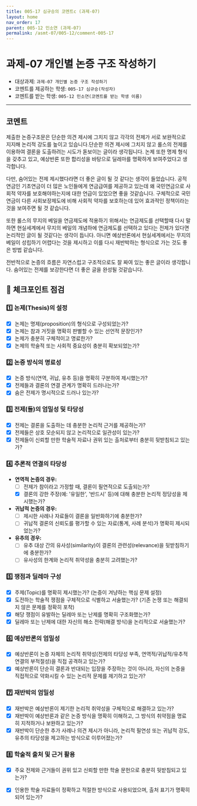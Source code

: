 ```yaml
---
title: 005-17 심규승의 코멘트c (과제-07) 
layout: home
nav_order: 17
parent: 005-12 민소연 (과제-07)
permalink: /asmt-07/005-12/comment-005-17
---
```


# 과제-07 개인별 논증 구조 작성하기

- 대상과제: `과제-07 개인별 논증 구조 작성하기`
- 코멘트를 제공하는 학생: `005-17 심규승(작성자)` 
- 코멘트를 받는 학생: `005-12 민소연(코멘트를 받는 학생 이름)` 

---

## 코멘트

제출한 논증구조문은  단순한 의견 제시에 그치지 않고 각각의 전제가 서로 보완적으로 지지해 논리적 강도를 높이고 있습니다.단순한 의견 제시에 그치지 않고 롤스의 전제를 이용하여 결론을 도출하려는 시도가 돋보이는 글이라 생각됩니다. 논제 또한 명제 형식을 갖추고 있고, 예상반론 또한 합리성을 바탕으로 딜레마를 명확하게 보여주었다고 생각합니다.

다만, 숨어있는 전제 제시했다라면 더 좋은 글이 될 것 같다는 생각이 들었습니다. 공적연금인 기초연금이 더 많은 노인들에게 연금급여를 제공하고 있는데 왜 국민연금으로 사회적 약자를 보호해야하는지에 대한 언급이 있었으면 좋을 것같습니다. 구체적으로 국민연금이 다른 사회보장제도에 비해 사회적 약자를 보호하는데 있어 효과적인 정책이라는 것을 보여주면 될 것 같습니다.

또한 롤스의 무지의 베일을 연금제도에 적용하기 위해서는 연금제도를 선택할때 다시 말하면 현실세계에서 무지의 베일의 개념하에 연금제도를 선택하고 있다는 전제가 있다면 논리적인 글이 될 것같다는 생각이 듭니다. 아니면 예상반론에서 현실세계에서는 무지의 베일이 성립하기 어렵다는 것을 제시하고 이를 다시 재반박하는 형식으로 가는 것도 좋은 방법 같습니다.

전반적으로 논증의 흐름은 자연스럽고 구조적으로도 잘 짜여 있는 좋은 글이라 생각합니다. 숨어있는 전제를 보강한다면 더 좋은 글을 완성될 것같습니다.

## 📌 체크포인트 점검

### 1️⃣ **논제(Thesis)의 설정**
- [x] 논제는 명제(proposition)의 형식으로 구성되었는가?
- [x] 논제는 참과 거짓을 명확히 판별할 수 있는 선언적 문장인가?
- [x] 논제가 충분히 구체적이고 명료한가?
- [x] 논제의 학술적 또는 사회적 중요성이 충분히 확보되었는가?

### 2️⃣ **논증 방식의 명료성**
- [x] 논증 방식(연역, 귀납, 유추 등)을 명확히 구분하여 제시했는가?
- [x] 전제들과 결론의 연결 관계가 명확히 드러나는가?
- [x] 숨은 전제가 명시적으로 드러나 있는가?

### 3️⃣ **전제(들)의 엄밀성 및 타당성**
- [x] 전제는 결론을 도출하는 데 충분한 논리적 근거를 제공하는가?
- [x] 전제들은 상호 모순되지 않고 논리적으로 일관성이 있는가?
- [x] 전제들이 신뢰할 만한 학술적 자료나 권위 있는 출처로부터 충분히 뒷받침되고 있는가?

### 4️⃣ **추론적 연결의 타당성**
- **연역적 논증의 경우:**
  - [ ] 전제가 참이라고 가정할 때, 결론이 필연적으로 도출되는가?
  - [x] 결론의 강한 주장(예: '유일한', '반드시' 등)에 대해 충분한 논리적 정당성을 제시했는가?

- **귀납적 논증의 경우:**
  - [ ] 제시한 사례나 자료들이 결론을 일반화하기에 충분한가?
  - [ ] 귀납적 결론의 신뢰도를 평가할 수 있는 자료(통계, 사례 분석)가 명확히 제시되었는가?

- **유추의 경우:**
  - [ ] 유추 대상 간의 유사성(similarity)이 결론의 관련성(relevance)을 뒷받침하기에 충분한가?
  - [ ] 유사성의 한계와 논리적 취약성을 충분히 고려했는가?

### 5️⃣ **쟁점과 딜레마 구성**
- [x] 주제(Topic)를 명확히 제시했는가? (논증이 겨냥하는 핵심 문제 설정)
- [x] 도전하는 학술적 쟁점을 구체적으로 식별하고 서술했는가? (기존 논쟁 또는 해결되지 않은 문제를 정확히 포착)
- [x] 해당 쟁점이 유발하는 딜레마 또는 난제를 명확히 구조화했는가?
- [x] 딜레마 또는 난제에 대한 자신의 해소 전략(해결 방식)을 논리적으로 서술했는가?

### 6️⃣ **예상반론의 엄밀성**
- [x] 예상반론이 논증 자체의 논리적 취약성(전제의 타당성 부족, 연역적/귀납적/유추적 연결의 부적절성)을 직접 공격하고 있는가?
- [x] 예상반론이 단순히 결론과 반대되는 입장을 주장하는 것이 아니라, 자신의 논증을 직접적으로 약화시킬 수 있는 논리적 문제를 제기하고 있는가?

### 7️⃣ **재반박의 엄밀성**
- [x] 재반박은 예상반론이 제기한 논리적 취약성을 구체적으로 해결하고 있는가?
- [x] 재반박이 예상반론과 같은 논증 방식을 명확히 이해하고, 그 방식의 취약점을 명료히 지적하거나 보완하고 있는가?
- [x] 재반박이 단순한 추가 사례나 의견 제시가 아니라, 논리적 필연성 또는 귀납적 강도, 유추의 타당성을 제고하는 방식으로 이루어졌는가?

### 8️⃣ **학술적 출처 및 근거 활용**
- [x] 주요 전제와 근거들이 권위 있고 신뢰할 만한 학술 문헌으로 충분히 뒷받침되고 있는가?
- [x] 인용한 학술 자료들이 정확하고 적절한 방식으로 사용되었으며, 출처 표기가 명확히 되어 있는가?

